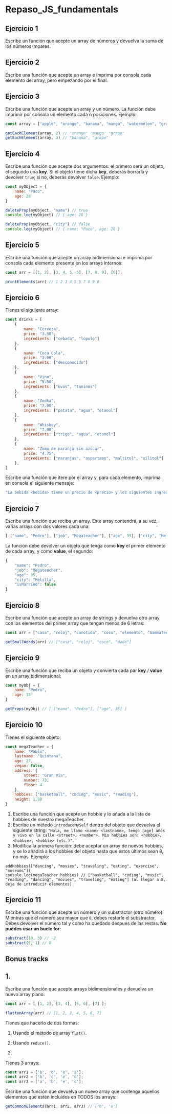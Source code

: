 # Repaso_JS_fundamentals

## Ejercicio 1
Escribe un función que acepte un array de números y devuelva la suma de los números impares.

## Ejercicio 2
Escribe una función que acepte un array e imprima por consola cada elemento del array, pero empezando por el final.

## Ejercicio 3
Escribe una función que acepte un array y un número. La función debe imprimir por consola un elemento cada n posiciones. Ejemplo:
```javascript
const array = ["apple", "orange", "banana", "mango", "watermelon", "grape", "peach"];

getEachElement(array, 2) // "orange" "mango" "grape"
getEachElement(array, 3) // "banana", "grape"
```

## Ejercicio 4
Escribe una función que acepte dos argumentos: el primero será un objeto, el segundo una **key**. Si el objeto tiene dicha **key**, deberás borrarla y devolver `true`; si no, deberás devolver `false`.
Ejemplo: 
```javascript
const myObject = {
	name: "Paco",
	age: 28
}

deleteProp(myObject, "name") // true
console.log(myObject) // { age: 28 }

deleteProp(myObject, "city") // false
console.log(myObject) // { name: "Paco", age: 28 }
```

## Ejercicio 5
Escribe una función que acepte un array bidimensional e imprima por consola cada elemento presente en los arrays internos:
```javascript
const arr = [[1, 2], [3, 4, 5, 6], [7, 8, 9], [0]];

printElements(arr) // 1 2 3 4 5 6 7 8 9 0 
```

## Ejercicio 6
Tienes el siguiente array: 
```javascript
const drinks = [
	{
		name: "Cerveza",
		price: "3.50",
		ingredients: ["cebada", "lúpulo"]
	},
	{
		name: "Coca Cola",
		price: "3.00",
		ingredients: ["desconocido"]
	},
	{
		name: "Vino",
		price: "5.50",
		ingredients: ["uvas", "taninos"]
	},
	{
		name: "Vodka",
		price: "7.00",
		ingredients: ["patata", "agua", "etanol"]
	},
	{
		name: "Whiskey",
		price: "7.00",
		ingredients: ["trigo", "agua", "etanol"]
	},
	{
		name: "Zumo de naranja sin azúcar",
		price: "4.75",
		ingredients: ["naranjas", "aspartamo", "maltitol", "xilitol"]
	},
]
```

Escribe una función que itere por el array y, para cada elemento, imprima en consola el siguiente mensaje:
```javascript
"La bebida <bebida> tiene un precio de <precio> y los siguientes ingredientes: <ingrediente>, <ingrediente>, <ingrediente> (etc.)"
```

## Ejercicio 7
Escribe una función que reciba un array. Este array contendrá, a su vez, varias arrays con dos valores cada una:
```javascript
[ ["name", "Pedro"], ["job", "Megateacher"], ["age", 35], ["city", "Melilla"], ["isMarried", false] ]
```
La función debe devolver un objeto que tenga como **key** el primer elemento de cada array, y como **value**, el segundo:
```javascript
{
	"name": "Pedro",
	"job": "Megateacher",
	"age": 35,
	"city": "Melilla",
	"isMarried": false
}
```

## Ejercicio 8
Escribe una función que acepte un array de strings y devuelva otro array con los elementos del primer array que tengan menos de 6 letras:
```javascript
const arr = ["casa", "reloj", "carótida", "coco", "elemento", "GammaTech", "dado"];

getSmallWords(arr) // ["casa", "reloj", "coco", "dado"]
```

## Ejercicio 9
Escribe una función que reciba un objeto y convierta cada par **key** / **value** en un array bidimensional:
```javascript
const myObj = {
	name: "Pedro",
	age: 35
}

getProps(myObj) // [ ["name", "Pedro"], ["age", 35] ]
```

## Ejercicio 10
Tienes el siguiente objeto:
```javascript
const megaTeacher = {
	name: "Pablo",
	lastname: "Quintana",
	age: 27,
	vegan: false,
	address: {
		street: "Gran Vía",
		number: 73,
		floor: 4
	},
	hobbies: ["basketball", "coding", "music", "reading"],
	height: 1.98
}
```

1. Escribe una función que acepte un hobbie y lo añada a la lista de hobbies de nuestro megaTeacher.
2. Escribe un método `introduceMySelf` dentro del objeto que devuelva el siguiente string: `"Hola, me llamo <name> <lastname>, tengo [age] años y vivo en la calle <street>, <number>. Mis hobbies son: <hobbie>, <hobbie>, <hobbie> (etc.)"`.
3. Modifica la primera función: debe aceptar un array de nuevos hobbies, y se lo añadirá a los hobbies del objeto hasta que éstos últimos sean 8, no más. Ejemplo:
```javascrip
addHobbies(["dancing", "movies", "traveling", "eating", "exercise", "museums"])
console.log(megaTeacher.hobbies) // ["basketball", "coding", "music", "reading", "dancing", "movies", "traveling", "eating"] (al llegar a 8, deja de introducir elementos)
```

## Ejercicio 11
Escribe una función que acepte un número y un substractor (otro número). Mientras que el número sea mayor que `0`, debes restarle el substractor. Debes devolver el número tal y como ha quedado despues de las restas. **No puedes usar un bucle for**:
```javascript
substract(10, 3) // -2
substract(5, 1) // 0
```

## Bonus tracks

## 1.
Escribe una función que acepte arrays bidimensionales y devuelva un nuevo array plano:
```javascript
const arr = [ [1, 2], [3, 4], [5, 6], [7] ];

flattenArray(arr) // [1, 2, 3, 4, 5, 6, 7]
```
Tienes que hacerlo de dos formas:
1. Usando el método de array `flat()`.
2. Usando `reduce()`.

2. 
Tienes 3 arrays:
```javascript
const arr1 = ['b', 'd', 'e', 'a'];
const arr2 = ['b', 'c', 'e', 'd'];
const arr3 = ['a', 'b', 'e', 'c'];
```

Escribe una función que devuelva un nuevo array que contenga aquellos elementos que estén incluidos en TODOS los arrays:
```javascript
getCommonElements(arr1, arr2, arr3) // ['b', 'e']
```